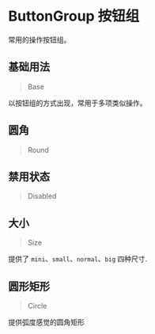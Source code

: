 <!-- @api: OtButton.vue/OtButtonGroupAPI.md -->

# ButtonGroup 按钮组

常用的操作按钮组。

## 基础用法

> Base

以按钮组的方式出现，常用于多项类似操作。

## 圆角

> Round



## 禁用状态

> Disabled



## 大小

> Size

提供了 `mini`、`small`、`normal`、`big` 四种尺寸.

## 圆形矩形

> Circle

提供弧度感觉的圆角矩形
